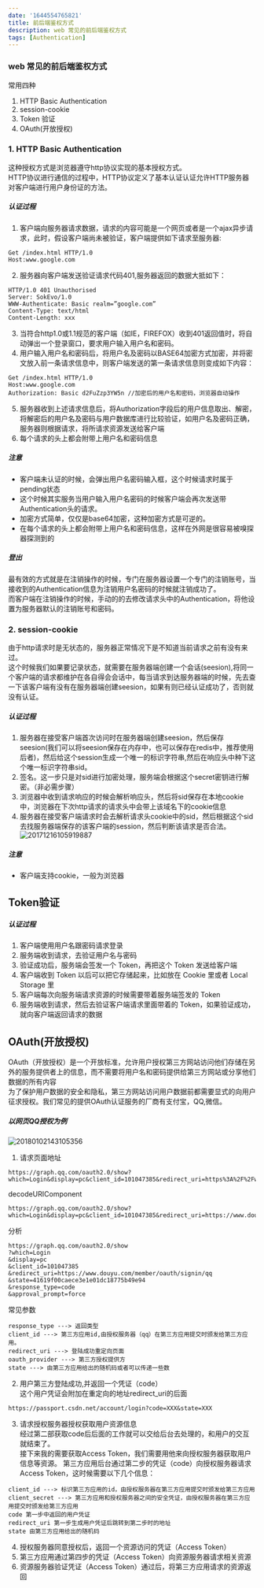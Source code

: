 ```yaml
---
date: '1644554765821'
title: 前后端鉴权方式
description: web 常见的前后端鉴权方式
tags: [Authentication]
---
```

### web 常见的前后端鉴权方式
常用四种
1. HTTP Basic Authentication
2. session-cookie
3. Token 验证
4. OAuth(开放授权)
### 1. HTTP Basic Authentication
这种授权方式是浏览器遵守http协议实现的基本授权方式。  
HTTP协议进行通信的过程中，HTTP协议定义了基本认证认证允许HTTP服务器对客户端进行用户身份证的方法。
##### 认证过程
1. 客户端向服务器请求数据，请求的内容可能是一个网页或者是一个ajax异步请求，此时，假设客户端尚未被验证，客户端提供如下请求至服务器:
```
Get /index.html HTTP/1.0
Host:www.google.com
```
2. 服务器向客户端发送验证请求代码401,服务器返回的数据大抵如下：
```
HTTP/1.0 401 Unauthorised
Server: SokEvo/1.0
WWW-Authenticate: Basic realm=”google.com”
Content-Type: text/html
Content-Length: xxx
```
3. 当符合http1.0或1.1规范的客户端（如IE，FIREFOX）收到401返回值时，将自动弹出一个登录窗口，要求用户输入用户名和密码。
4. 用户输入用户名和密码后，将用户名及密码以BASE64加密方式加密，并将密文放入前一条请求信息中，则客户端发送的第一条请求信息则变成如下内容：
```
Get /index.html HTTP/1.0
Host:www.google.com
Authorization: Basic d2FuZzp3YW5n //加密后的用户名和密码，浏览器自动操作
```
5. 服务器收到上述请求信息后，将Authorization字段后的用户信息取出、解密，将解密后的用户名及密码与用户数据库进行比较验证，如用户名及密码正确，服务器则根据请求，将所请求资源发送给客户端
6. 每个请求的头上都会附带上用户名和密码信息
##### 注意
- 客户端未认证的时候，会弹出用户名密码输入框，这个时候请求时属于pending状态
- 这个时候其实服务当用户输入用户名密码的时候客户端会再次发送带Authentication头的请求。
- 加密方式简单，仅仅是base64加密，这种加密方式是可逆的。
- 在每个请求的头上都会附带上用户名和密码信息，这样在外网是很容易被嗅探器探测到的
##### 登出
最有效的方式就是在注销操作的时候，专门在服务器设置一个专门的注销账号，当接收到的Authentication信息为注销用户名密码的时候就注销成功了。  
而客户端在注销操作的时候，手动的的去修改请求头中的Authentication，将他设置为服务器默认的注销账号和密码。
### 2. session-cookie
由于http请求时是无状态的，服务器正常情况下是不知道当前请求之前有没有来过。  
这个时候我们如果要记录状态，就需要在服务器端创建一个会话(seesion),将同一个客户端的请求都维护在各自得会会话中，每当请求到达服务器端的时候，先去查一下该客户端有没有在服务器端创建seesion，如果有则已经认证成功了，否则就没有认证。
##### 认证过程
1. 服务器在接受客户端首次访问时在服务器端创建seesion，然后保存seesion(我们可以将seesion保存在内存中，也可以保存在redis中，推荐使用后者)，然后给这个session生成一个唯一的标识字符串,然后在响应头中种下这个唯一标识字符串sid。
2. 签名。这一步只是对sid进行加密处理，服务端会根据这个secret密钥进行解密。（非必需步骤）
3. 浏览器中收到请求响应的时候会解析响应头，然后将sid保存在本地cookie中，浏览器在下次http请求的请求头中会带上该域名下的cookie信息
4. 服务器在接受客户端请求时会去解析请求头cookie中的sid，然后根据这个sid去找服务器端保存的该客户端的session，然后判断该请求是否合法。
![20171216105919887](https://note.youdao.com/yws/res/5465/C6B56E3AC5FD4ABCB8131B1579845634)
##### 注意
- 客户端支持cookie，一般为浏览器
## Token验证
##### 认证过程
1. 客户端使用用户名跟密码请求登录
2. 服务端收到请求，去验证用户名与密码
3. 验证成功后，服务端会签发一个 Token，再把这个 Token 发送给客户端
4. 客户端收到 Token 以后可以把它存储起来，比如放在 Cookie 里或者 Local Storage 里
5. 客户端每次向服务端请求资源的时候需要带着服务端签发的 Token
6. 服务端收到请求，然后去验证客户端请求里面带着的 Token，如果验证成功，就向客户端返回请求的数据
## OAuth(开放授权)
OAuth（开放授权）是一个开放标准，允许用户授权第三方网站访问他们存储在另外的服务提供者上的信息，而不需要将用户名和密码提供给第三方网站或分享他们数据的所有内容  
为了保护用户数据的安全和隐私，第三方网站访问用户数据前都需要显式的向用户征求授权。我们常见的提供OAuth认证服务的厂商有支付宝，QQ,微信。
##### 以网页QQ授权为例
![20180102143105356](https://note.youdao.com/yws/res/5485/A0157235B783487A921BB8B18849C3AE)
1. 请求页面地址
```
https://graph.qq.com/oauth2.0/show?which=Login&display=pc&client_id=101047385&redirect_uri=https%3A%2F%2Fwww.douyu.com%2Fmember%2Foauth%2Fsignin%2Fqq&state=41619f00caece3e1e01dc18775b49e94&response_type=code&approval_prompt=force
```
decodeURIComponent
```
https://graph.qq.com/oauth2.0/show?which=Login&display=pc&client_id=101047385&redirect_uri=https://www.douyu.com/member/oauth/signin/qq&state=41619f00caece3e1e01dc18775b49e94&response_type=code&approval_prompt=force
```
分析
```
https://graph.qq.com/oauth2.0/show
?which=Login
&display=pc
&client_id=101047385
&redirect_uri=https://www.douyu.com/member/oauth/signin/qq
&state=41619f00caece3e1e01dc18775b49e94
&response_type=code
&approval_prompt=force
```
常见参数
```
response_type ---> 返回类型
client_id ---> 第三方应用id,由授权服务器（qq）在第三方应用提交时颁发给第三方应用。
redirect_uri ---> 登陆成功重定向页面
oauth_provider ---> 第三方授权提供方
state ---> 由第三方应用给出的随机码或者可以传递一些数
```
2. 用户第三方登陆成功,并返回一个凭证（code）  
这个用户凭证会附加在重定向的地址redirect_uri的后面
```
https://passport.csdn.net/account/login?code=XXX&state=XXX
```
3. 请求授权服务器授权获取用户资源信息  
经过第二部获取code后后面的工作就可以交给后台去处理的，和用户的交互就结束了。  
接下来我的需要获取Access Token，我们需要用他来向授权服务器获取用户信息等资源。
第三方应用后台通过第二步的凭证（code）向授权服务器请求Access Token，这时候需要以下几个信息：
```
client_id ---> 标识第三方应用的id，由授权服务器在第三方应用提交时颁发给第三方应用
client_secret ---> 第三方应用和授权服务器之间的安全凭证，由授权服务器在第三方应用提交时颁发给第三方应用
code 第一步中返回的用户凭证
redirect_uri 第一步生成用户凭证后跳转到第二步时的地址
state 由第三方应用给出的随机码
```
4. 授权服务器同意授权后，返回一个资源访问的凭证（Access Token）
5. 第三方应用通过第四步的凭证（Access Token）向资源服务器请求相关资源
6. 资源服务器验证凭证（Access Token）通过后，将第三方应用请求的资源返回
